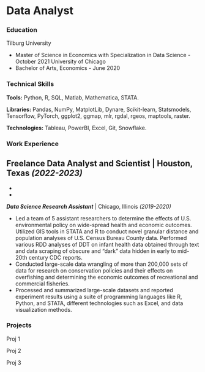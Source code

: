# Data Analyst

### Education
Tilburg University
- Master of Science in Economics with Specialization in Data Science - October 2021
University of Chicago
- Bachelor of Arts, Economics - June 2020

### Technical Skills
**Tools:** Python, R, SQL, Matlab, Mathematica, STATA.

**Libraries:** Pandas, NumPy, MatplotLib, Dynare, Scikit-learn, Statsmodels, Tensorflow, PyTorch, ggplot2, ggmap, mlr, rgdal, rgeos, maptools, raster.

**Technologies:** Tableau, PowerBI, Excel, Git, Snowflake.

### Work Experience
**Freelance Data Analyst and Scientist** | Houston, Texas *(2022-2023)*
- 
-
-

***Data Science Research Assistant*** | Chicago, Illinois *(2019-2020)*
- Led a team of 5 assistant researchers to determine the effects of U.S. environmental policy on wide-spread health and economic outcomes. Utilized GIS tools in STATA and R to conduct novel granular distance and population analyses of U.S. Census Bureau County data. Performed various RDD analyses of DDT on infant health data obtained through text and data scraping of obscure and “dark” data hidden in early to mid-20th century CDC reports.
- Conducted large-scale data wrangling of more than 200,000 sets of data for research on conservation policies and their effects on overfishing and determining the economic outcomes of recreational and commercial fisheries.
-	Processed and summarized large-scale datasets and reported experiment results using a suite of programming languages like R, Python, and STATA, different technologies such as Excel, and data visualization methods.

### Projects
Proj 1

Proj 2

Proj 3
